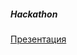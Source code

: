 ##### Hackathon
[Презентация](https://projects.invisionapp.com/prototype/23423423-cjx7tdmuy01kyqr01l8o7lfqt/play/faad852a)
 
